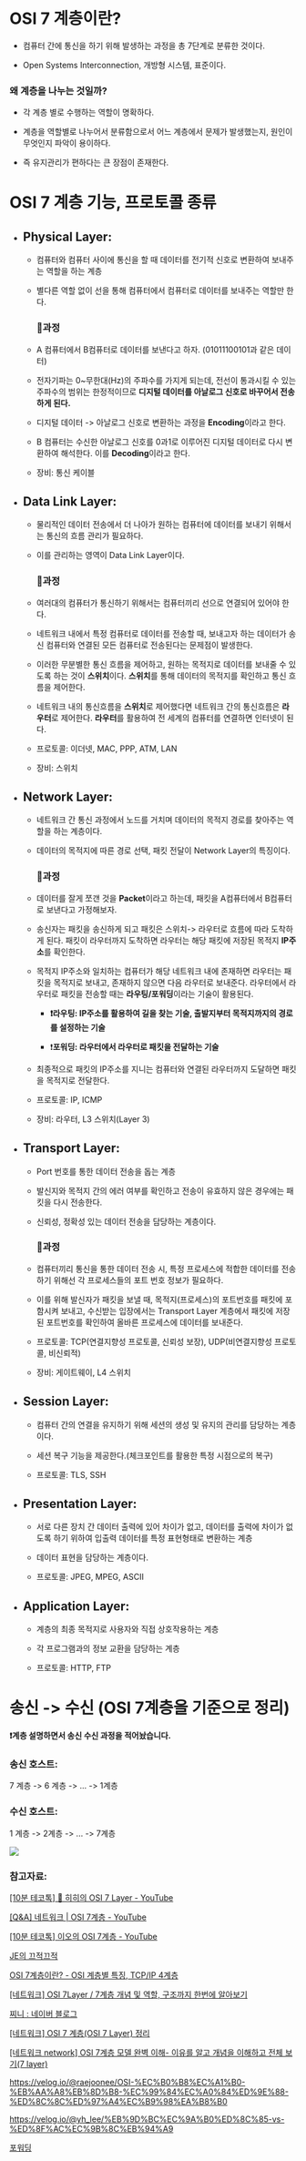 # OSI 7 계층이란?

- 컴퓨터 간에 통신을 하기 위해 발생하는 과정을 총 7단계로 분류한 것이다.

- Open Systems Interconnection, 개방형 시스템, 표준이다.

### 왜 계층을 나누는 것일까?

- 각 계층 별로 수행하는 역할이 명확하다.

- 계층을 역할별로 나누어서 분류함으로서 어느 계층에서 문제가 발생했는지, 원인이 무엇인지 파악이 용이하다.

- 즉 유지관리가 편하다는 큰 장점이 존재한다.

# OSI 7 계층 기능, 프로토콜 종류

- ## Physical Layer:
  
  - 컴퓨터와 컴퓨터 사이에 통신을 할 때 데이터를 전기적 신호로 변환하여 보내주는 역할을 하는 계층
  
  - 별다른 역할 없이 선을 통해 컴퓨터에서 컴퓨터로 데이터를 보내주는 역할만 한다.
    
    ### 🤔과정
  
  - A 컴퓨터에서 B컴퓨터로 데이터를 보낸다고 하자. (01011100101과 같은 데이터)
  
  - 전자기파는 0~무한대(Hz)의 주파수를 가지게 되는데, 전선이 통과시킬 수 있는 주파수의 범위는 한정적이므로 **디지털 데이터를 아날로그 신호로 바꾸어서 전송하게 된다.**
  
  - 디지털 데이터 -> 아날로그 신호로 변환하는 과정을 **Encoding**이라고 한다.
  
  - B 컴퓨터는 수신한 아날로그 신호를 0과1로 이루어진 디지털 데이터로 다시 변환하여 해석한다. 이를 **Decoding**이라고 한다.
  
  - 장비: 통신 케이블

- ## Data Link Layer:
  
  - 물리적인 데이터 전송에서 더 나아가 원하는 컴퓨터에 데이터를 보내기 위해서는 통신의 흐름 관리가 필요하다.
  
  - 이를 관리하는 영역이 Data Link Layer이다.
    
    ### 🤔과정
  
  - 여러대의 컴퓨터가 통신하기 위해서는 컴퓨터끼리 선으로 연결되어 있어야 한다.
  
  - 네트워크 내에서 특정 컴퓨터로 데이터를 전송할 때, 보내고자 하는 데이터가 송신 컴퓨터와 연결된 모든 컴퓨터로 전송된다는 문제점이 발생한다.
  
  - 이러한 무분별한 통신 흐름을 제어하고, 원하는 목적지로 데이터를 보내줄 수 있도록 하는 것이 **스위치**이다. **스위치**를 통해 데이터의 목적지를 확인하고 통신 흐름을 제어한다.
  
  - 네트워크 내의 통신흐름을 **스위치**로 제어했다면 네트워크 간의 통신흐름은 **라우터**로 제어한다. **라우터**를 활용하여 전 세계의 컴퓨터를 연결하면 인터넷이 된다.
  
  - 프로토콜: 이더넷, MAC, PPP, ATM, LAN
  
  - 장비: 스위치

- ## Network Layer:
  
  - 네트워크 간 통신 과정에서 노드를 거치며 데이터의 목적지 경로를 찾아주는 역할을 하는 계층이다.
  
  - 데이터의 목적지에 따른 경로 선택, 패킷 전달이 Network Layer의 특징이다.
    
    ### 🤔과정
  
  - 데이터를 잘게 쪼갠 것을 **Packet**이라고 하는데, 패킷을 A컴퓨터에서 B컴퓨터로 보낸다고 가정해보자.
  
  - 송신자는 패킷을 송신하게 되고 패킷은 스위치-> 라우터로 흐름에 따라 도착하게 된다. 패킷이 라우터까지 도착하면 라우터는 해당 패킷에 저장된 목적지 **IP주소**를 확인한다.
  
  - 목적지 IP주소와 일치하는 컴퓨터가 해당 네트워크 내에 존재하면 라우터는 패킷을 목적지로 보내고, 존재하지 않으면 다음 라우터로 보내준다. 라우터에서 라우터로 패킷을 전송할 때는 **라우팅/포워딩**이라는 기술이 활용된다.
    
    - **❗라우팅: IP주소를 활용하여 길을 찾는 기술, 출발지부터 목적지까지의 경로를 설정하는 기술**
    
    - ❗**포워딩: 라우터에서 라우터로 패킷을 전달하는 기술**
  
  - 최종적으로 패킷의 IP주소를 지니는 컴퓨터와 연결된 라우터까지 도달하면 패킷을 목적지로 전달한다.
  
  - 프로토콜: IP, ICMP
  
  - 장비: 라우터, L3 스위치(Layer 3)

- ## Transport Layer:
  
  - Port 번호를 통한 데이터 전송을 돕는 계층
  
  - 발신지와 목적지 간의 에러 여부를 확인하고 전송이 유효하지 않은 경우에는 패킷을 다시 전송한다.
  
  - 신뢰성, 정확성 있는 데이터 전송을 담당하는 계층이다.
    
    ### 🤔과정
  
  - 컴퓨터끼리 통신을 통한 데이터 전송 시, 특정 프로세스에 적합한 데이터를 전송하기 위해선 각 프로세스들의 포트 번호 정보가 필요하다.
  
  - 이를 위해 발신자가 패킷을 보낼 때, 목적지(프로세스)의 포트번호를 패킷에 포함시켜 보내고, 수신받는 입장에서는 Transport Layer 계층에서 패킷에 저장된 포트번호를 확인하여 올바른 프로세스에 데이터를 보내준다.
  
  - 프로토콜: TCP(연결지향성 프로토콜, 신뢰성 보장), UDP(비연결지향성 프로토콜, 비신뢰적)
  
  - 장비: 게이트웨이, L4 스위치

- ## Session Layer:
  
  - 컴퓨터 간의 연결을 유지하기 위해 세션의 생성 및 유지의 관리를 담당하는 계층이다. 
  
  - 세션 복구 기능을 제공한다.(체크포인트를 활용한 특정 시점으로의 복구)
  
  - 프로토콜:  TLS, SSH

- ## Presentation Layer:
  
  - 서로 다른 장치 간 데이터 출력에 있어 차이가 없고, 데이터를 출력에 차이가 없도록 하기 위하여 입출력 데이터를 특정 표현형태로 변환하는 계층
  
  - 데이터 표현을 담당하는 계층이다.
  
  - 프로토콜: JPEG, MPEG, ASCII

- ## Application Layer:
  
  - 계층의 최종 목적지로 사용자와 직접 상호작용하는 계층
  
  - 각 프로그램과의 정보 교환을 담당하는 계층
  
  - 프로토콜: HTTP, FTP
  
  

# 송신 -> 수신 (OSI 7계층을 기준으로 정리)

#### ❗계층 설명하면서 송신 수신 과정을 적어놨습니다.

### 송신 호스트:

7 계층 -> 6 계층 -> ... -> 1계층

### 수신 호스트:

1 계층 -> 2계층 -> ... -> 7계층

![](https://img1.daumcdn.net/thumb/R1280x0/?scode=mtistory2&fname=https%3A%2F%2Fblog.kakaocdn.net%2Fdn%2FnDBM2%2FbtrfRDu9Q58%2FvhRakqTJi11wxkFPSoUtpk%2Fimg.jpg)

### 참고자료:

[[10분 테코톡] 🔮 히히의 OSI 7 Layer - YouTube](https://www.youtube.com/watch?v=1pfTxp25MA8&t=20s&ab_channel=%EC%9A%B0%EC%95%84%ED%95%9C%ED%85%8C%ED%81%AC)

[[Q&amp;A] 네트워크 | OSI 7계층 - YouTube](https://www.youtube.com/watch?v=w903b3QLkrQ&ab_channel=%ED%9D%A5%EB%8B%AC%EC%8C%A4)

[[10분 테코톡] 이오의 OSI 7계층 - YouTube](https://www.youtube.com/watch?v=wuOzMvNEzAg&ab_channel=%EC%9A%B0%EC%95%84%ED%95%9C%ED%85%8C%ED%81%AC)

[JE의 끄적끄적](https://jungeun960.tistory.com/181)

[OSI 7계층이란? - OSI 계층별 특징, TCP/IP 4계층](https://lxxyeon.tistory.com/155)

[[네트워크] OSI 7Layer / 7계층 개념 및 역할, 구조까지 한번에 알아보기](https://onecoin-life.com/19)

[찌니 : 네이버 블로그](https://blog.naver.com/wlsdml1103/220935550458)

[[네트워크] OSI 7 계층(OSI 7 Layer) 정리](https://turtledeveloper.tistory.com/38)

[[네트워크 network] OSI 7계층 모델 완벽 이해- 이유를 알고 개념을 이해하고 전체 보기(7 layer)](https://jhnyang.tistory.com/194)

https://velog.io/@raejoonee/OSI-%EC%B0%B8%EC%A1%B0-%EB%AA%A8%EB%8D%B8-%EC%99%84%EC%A0%84%ED%9E%88-%ED%8C%8C%ED%97%A4%EC%B9%98%EA%B8%B0

https://velog.io/@yh_lee/%EB%9D%BC%EC%9A%B0%ED%8C%85-vs-%ED%8F%AC%EC%9B%8C%EB%94%A9

[포워딩](http://www.ktword.co.kr/test/view/view.php?m_temp1=1804)










